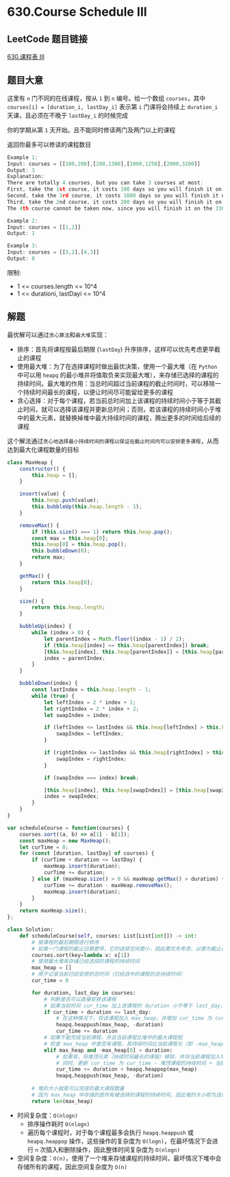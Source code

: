 # 630.Course Schedule III

## LeetCode 题目链接

[630.课程表 III](https://leetcode.cn/problems/course-schedule-iii/)

## 题目大意

这里有 `n` 门不同的在线课程，按从 `1` 到 `n` 编号。给一个数组 `courses`，其中 `courses[i] = [duration_i, lastDay_i]` 表示第 `i` 门课将会持续上 `duration_i` 天课，且必须在不晚于 `lastDay_i` 的时候完成

你的学期从第 `1` 天开始。且不能同时修读两门及两门以上的课程

返回你最多可以修读的课程数目

```js
Example 1:
Input: courses = [[100,200],[200,1300],[1000,1250],[2000,3200]]
Output: 3
Explanation: 
There are totally 4 courses, but you can take 3 courses at most:
First, take the 1st course, it costs 100 days so you will finish it on the 100th day, and ready to take the next course on the 101st day.
Second, take the 3rd course, it costs 1000 days so you will finish it on the 1100th day, and ready to take the next course on the 1101st day. 
Third, take the 2nd course, it costs 200 days so you will finish it on the 1300th day. 
The 4th course cannot be taken now, since you will finish it on the 3300th day, which exceeds the closed date.

Example 2:
Input: courses = [[1,2]]
Output: 1

Example 3:
Input: courses = [[3,2],[4,3]]
Output: 0
```

限制:
- 1 <= courses.length <= 10^4
- 1 <= durationi, lastDayi <= 10^4

## 解题

最优解可以通过`贪心算法`和`最大堆`实现：
- 排序：首先将课程按最后期限 (`lastDay`) 升序排序，这样可以优先考虑更早截止的课程
- 使用最大堆：为了在选择课程时做出最优决策，使用一个最大堆（在 `Python` 中可以用 `heapq` 的最小堆并将值取负来实现最大堆），来存储已选择的课程的持续时间。最大堆的作用：当总时间超过当前课程的截止时间时，可以移除一个持续时间最长的课程，以便让时间尽可能留给更多的课程
- 贪心选择：对于每个课程，若当前总时间加上该课程的持续时间小于等于其截止时间，就可以选择该课程并更新总时间；否则，若该课程的持续时间小于堆中的最大元素，就替换掉堆中最大持续时间的课程，腾出更多的时间给后续的课程

这个解法通过`贪心地选择最小持续时间的课程以保证在截止时间内可以安排更多课程`，从而达到最大化课程数量的目标

```js
class MaxHeap {
    constructor() {
        this.heap = [];
    }

    insert(value) {
        this.heap.push(value);
        this.bubbleUp(this.heap.length - 1);
    }

    removeMax() {
        if (this.size() === 1) return this.heap.pop();
        const max = this.heap[0];
        this.heap[0] = this.heap.pop();
        this.bubbleDown(0);
        return max;
    }

    getMax() {
        return this.heap[0];
    }

    size() {
        return this.heap.length;
    }

    bubbleUp(index) {
        while (index > 0) {
            let parentIndex = Math.floor((index - 1) / 2);
            if (this.heap[index] <= this.heap[parentIndex]) break;
            [this.heap[index], this.heap[parentIndex]] = [this.heap[parentIndex], this.heap[index]];
            index = parentIndex;
        }
    }

    bubbleDown(index) {
        const lastIndex = this.heap.length - 1;
        while (true) {
            let leftIndex = 2 * index + 1;
            let rightIndex = 2 * index + 2;
            let swapIndex = index;

            if (leftIndex <= lastIndex && this.heap[leftIndex] > this.heap[swapIndex]) {
                swapIndex = leftIndex;
            }

            if (rightIndex <= lastIndex && this.heap[rightIndex] > this.heap[swapIndex]) {
                swapIndex = rightIndex;
            }

            if (swapIndex === index) break;

            [this.heap[index], this.heap[swapIndex]] = [this.heap[swapIndex], this.heap[index]];
            index = swapIndex;
        }
    }
}

var scheduleCourse = function(courses) {
    courses.sort((a, b) => a[1] - b[1]);
    const maxHeap = new MaxHeap();
    let curTime = 0;
    for (const [duration, lastDay] of courses) {
        if (curTime + duration <= lastDay) {
            maxHeap.insert(duration);
            curTime += duration;
        } else if (maxHeap.size() > 0 && maxHeap.getMax() > duration) {
            curTime += duration - maxHeap.removeMax();
            maxHeap.insert(duration);
        }
    }
    return maxHeap.size();
};
```
```python
class Solution:
    def scheduleCourse(self, courses: List[List[int]]) -> int:
        # 按课程的最后期限进行排序
        # 如果一门课程的截止日期更早，它的选择空间更小，因此需优先考虑，以便为截止日期较晚的课程留出空间
        courses.sort(key=lambda x: x[1])
        # 使用最大堆来存储已经选择的课程的持续时间
        max_heap = []
        # 用于记录当前已经安排的总时间（已经选中的课程的总持续时间）
        cur_time = 0

        for duration, last_day in courses:
            # 判断是否可以直接安排该课程
            # 如果当前时间 cur_time 加上该课程的 duration 小于等于 last_day，说明可以在最后期限内完成这门课程
            if cur_time + duration <= last_day:
                # 在这种情况下，将该课程加入 max_heap，并增加 cur_time 为 cur_time + duration
                heapq.heappush(max_heap, -duration)
                cur_time += duration
            # 如果不能完成当前课程，并且当前课程比堆中的最大课程短
            # 检查 max_heap 中是否有课程，其持续时间比当前课程长（即 -max_heap[0] > duration）
            elif max_heap and -max_heap[0] > duration:
                # 如果有，将堆顶元素（持续时间最长的课程）移除，并将当前课程加入堆
                # 同时，更新 cur_time 为 cur_time - 堆顶课程的持续时间 + 当前课程的持续时间。这样做的目的是将持续时间较长的课程替换为较短的课程，以便在最后期限内完成更多的课程
                cur_time += duration + heapq.heappop(max_heap)
                heapq.heappush(max_heap, -duration)
        
        # 堆的大小就是可以完成的最大课程数量
        # 因为 max_heap 中存储的是所有被选择的课程的持续时间，因此堆的大小即为选择的课程数
        return len(max_heap)
```

- 时间复杂度：`O(nlogn)`
  - 排序操作耗时 `O(nlogn)`
  - 遍历每个课程时，对于每个课程最多会执行 `heapq.heappush` 或 `heapq.heappop` 操作，这些操作的复杂度为 `O(logn)`，在最坏情况下会进行 `n` 次插入和删除操作，因此整体时间复杂度为 `O(nlogn)`
- 空间复杂度：`O(n)`，使用了一个堆来存储课程的持续时间，最坏情况下堆中会存储所有的课程，因此空间复杂度为 `O(n)`


